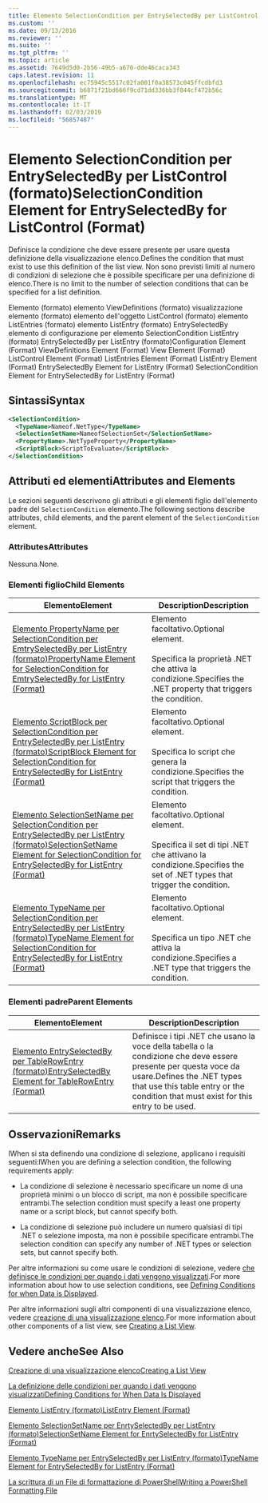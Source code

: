 ```yaml
---
title: Elemento SelectionCondition per EntrySelectedBy per ListControl (formato) | Microsoft Docs
ms.custom: ''
ms.date: 09/13/2016
ms.reviewer: ''
ms.suite: ''
ms.tgt_pltfrm: ''
ms.topic: article
ms.assetid: 7649d5d0-2b56-49b5-a670-dde46caca343
caps.latest.revision: 11
ms.openlocfilehash: ec75945c5517c02fa001f0a38573c045ffcdbfd3
ms.sourcegitcommit: b6871f21bd666f9cd71dd336bb3f844cf472b56c
ms.translationtype: MT
ms.contentlocale: it-IT
ms.lasthandoff: 02/03/2019
ms.locfileid: "56857487"
---
```

# <a name="selectioncondition-element-for-entryselectedby-for-listcontrol-format"></a><span data-ttu-id="04c0d-102">Elemento SelectionCondition per EntrySelectedBy per ListControl (formato)</span><span class="sxs-lookup"><span data-stu-id="04c0d-102">SelectionCondition Element for EntrySelectedBy for ListControl (Format)</span></span>

<span data-ttu-id="04c0d-103">Definisce la condizione che deve essere presente per usare questa definizione della visualizzazione elenco.</span><span class="sxs-lookup"><span data-stu-id="04c0d-103">Defines the condition that must exist to use this definition of the list view.</span></span> <span data-ttu-id="04c0d-104">Non sono previsti limiti al numero di condizioni di selezione che è possibile specificare per una definizione di elenco.</span><span class="sxs-lookup"><span data-stu-id="04c0d-104">There is no limit to the number of selection conditions that can be specified for a list definition.</span></span>

<span data-ttu-id="04c0d-105">Elemento (formato) elemento ViewDefinitions (formato) visualizzazione elemento (formato) elemento dell'oggetto ListControl (formato) elemento ListEntries (formato) elemento ListEntry (formato) EntrySelectedBy elemento di configurazione per elemento SelectionCondition ListEntry (formato) EntrySelectedBy per ListEntry (formato)</span><span class="sxs-lookup"><span data-stu-id="04c0d-105">Configuration Element (Format) ViewDefinitions Element (Format) View Element (Format) ListControl Element (Format) ListEntries Element (Format) ListEntry Element (Format) EntrySelectedBy Element for ListEntry (Format) SelectionCondition Element for EntrySelectedBy for ListEntry (Format)</span></span>

## <a name="syntax"></a><span data-ttu-id="04c0d-106">Sintassi</span><span class="sxs-lookup"><span data-stu-id="04c0d-106">Syntax</span></span>

```xml
<SelectionCondition>
  <TypeName>Nameof.NetType</TypeName>
  <SelectionSetName>NameofSelectionSet</SelectionSetName>
  <PropertyName>.NetTypeProperty</PropertyName>
  <ScriptBlock>ScriptToEvaluate</ScriptBlock>
</SelectionCondition>
```

## <a name="attributes-and-elements"></a><span data-ttu-id="04c0d-107">Attributi ed elementi</span><span class="sxs-lookup"><span data-stu-id="04c0d-107">Attributes and Elements</span></span>

<span data-ttu-id="04c0d-108">Le sezioni seguenti descrivono gli attributi e gli elementi figlio dell'elemento padre del `SelectionCondition` elemento.</span><span class="sxs-lookup"><span data-stu-id="04c0d-108">The following sections describe attributes, child elements, and the parent element of the `SelectionCondition` element.</span></span>

### <a name="attributes"></a><span data-ttu-id="04c0d-109">Attributes</span><span class="sxs-lookup"><span data-stu-id="04c0d-109">Attributes</span></span>

<span data-ttu-id="04c0d-110">Nessuna.</span><span class="sxs-lookup"><span data-stu-id="04c0d-110">None.</span></span>

### <a name="child-elements"></a><span data-ttu-id="04c0d-111">Elementi figlio</span><span class="sxs-lookup"><span data-stu-id="04c0d-111">Child Elements</span></span>

|<span data-ttu-id="04c0d-112">Elemento</span><span class="sxs-lookup"><span data-stu-id="04c0d-112">Element</span></span>|<span data-ttu-id="04c0d-113">Description</span><span class="sxs-lookup"><span data-stu-id="04c0d-113">Description</span></span>|
|-------------|-----------------|
|[<span data-ttu-id="04c0d-114">Elemento PropertyName per SelectionCondition per EmtrySelectedBy per ListEntry (formato)</span><span class="sxs-lookup"><span data-stu-id="04c0d-114">PropertyName Element for SelectionCondition for EmtrySelectedBy for ListEntry (Format)</span></span>](./propertyname-element-for-selectioncondition-for-entryselectedby-for-listcontrol-format.md)|<span data-ttu-id="04c0d-115">Elemento facoltativo.</span><span class="sxs-lookup"><span data-stu-id="04c0d-115">Optional element.</span></span><br /><br /> <span data-ttu-id="04c0d-116">Specifica la proprietà .NET che attiva la condizione.</span><span class="sxs-lookup"><span data-stu-id="04c0d-116">Specifies the .NET property that triggers the condition.</span></span>|
|[<span data-ttu-id="04c0d-117">Elemento ScriptBlock per SelectionCondition per EntrySelectedBy per ListEntry (formato)</span><span class="sxs-lookup"><span data-stu-id="04c0d-117">ScriptBlock Element for SelectionCondition for EntrySelectedBy for ListEntry (Format)</span></span>](./scriptblock-element-for-selectioncondition-for-entryselectedby-for-listcontrol-format.md)|<span data-ttu-id="04c0d-118">Elemento facoltativo.</span><span class="sxs-lookup"><span data-stu-id="04c0d-118">Optional element.</span></span><br /><br /> <span data-ttu-id="04c0d-119">Specifica lo script che genera la condizione.</span><span class="sxs-lookup"><span data-stu-id="04c0d-119">Specifies the script that triggers the condition.</span></span>|
|[<span data-ttu-id="04c0d-120">Elemento SelectionSetName per SelectionCondition per EntrySelectedBy per ListEntry (formato)</span><span class="sxs-lookup"><span data-stu-id="04c0d-120">SelectionSetName Element for SelectionCondition for EntrySelectedBy for ListEntry (Format)</span></span>](./selectionsetname-element-for-selectioncondition-for-entryselectedby-for-listentry-format.md)|<span data-ttu-id="04c0d-121">Elemento facoltativo.</span><span class="sxs-lookup"><span data-stu-id="04c0d-121">Optional element.</span></span><br /><br /> <span data-ttu-id="04c0d-122">Specifica il set di tipi .NET che attivano la condizione.</span><span class="sxs-lookup"><span data-stu-id="04c0d-122">Specifies the set of .NET types that trigger the condition.</span></span>|
|[<span data-ttu-id="04c0d-123">Elemento TypeName per SelectionCondition per EntrySelectedBy per ListEntry (formato)</span><span class="sxs-lookup"><span data-stu-id="04c0d-123">TypeName Element for SelectionCondition for EntrySelectedBy for ListEntry (Format)</span></span>](./typename-element-for-selectioncondition-for-entryselectedby-for-listcontrol-format.md)|<span data-ttu-id="04c0d-124">Elemento facoltativo.</span><span class="sxs-lookup"><span data-stu-id="04c0d-124">Optional element.</span></span><br /><br /> <span data-ttu-id="04c0d-125">Specifica un tipo .NET che attiva la condizione.</span><span class="sxs-lookup"><span data-stu-id="04c0d-125">Specifies a .NET type that triggers the condition.</span></span>|

### <a name="parent-elements"></a><span data-ttu-id="04c0d-126">Elementi padre</span><span class="sxs-lookup"><span data-stu-id="04c0d-126">Parent Elements</span></span>

|<span data-ttu-id="04c0d-127">Elemento</span><span class="sxs-lookup"><span data-stu-id="04c0d-127">Element</span></span>|<span data-ttu-id="04c0d-128">Description</span><span class="sxs-lookup"><span data-stu-id="04c0d-128">Description</span></span>|
|-------------|-----------------|
|[<span data-ttu-id="04c0d-129">Elemento EntrySelectedBy per TableRowEntry (formato)</span><span class="sxs-lookup"><span data-stu-id="04c0d-129">EntrySelectedBy Element for TableRowEntry (Format)</span></span>](./entryselectedby-element-for-tablerowentry-for-tablecontrol-format.md)|<span data-ttu-id="04c0d-130">Definisce i tipi .NET che usano la voce della tabella o la condizione che deve essere presente per questa voce da usare.</span><span class="sxs-lookup"><span data-stu-id="04c0d-130">Defines the .NET types that use this table entry or the condition that must exist for this entry to be used.</span></span>|

## <a name="remarks"></a><span data-ttu-id="04c0d-131">Osservazioni</span><span class="sxs-lookup"><span data-stu-id="04c0d-131">Remarks</span></span>

<span data-ttu-id="04c0d-132">lWhen si sta definendo una condizione di selezione, applicano i requisiti seguenti:</span><span class="sxs-lookup"><span data-stu-id="04c0d-132">lWhen you are defining a selection condition, the following requirements apply:</span></span>

- <span data-ttu-id="04c0d-133">La condizione di selezione è necessario specificare un nome di una proprietà minimi o un blocco di script, ma non è possibile specificare entrambi.</span><span class="sxs-lookup"><span data-stu-id="04c0d-133">The selection condition must specify a least one property name or a script block, but cannot specify both.</span></span>

- <span data-ttu-id="04c0d-134">La condizione di selezione può includere un numero qualsiasi di tipi .NET o selezione imposta, ma non è possibile specificare entrambi.</span><span class="sxs-lookup"><span data-stu-id="04c0d-134">The selection condition can specify any number of .NET types or selection sets, but cannot specify both.</span></span>

<span data-ttu-id="04c0d-135">Per altre informazioni su come usare le condizioni di selezione, vedere [che definisce le condizioni per quando i dati vengono visualizzati](./defining-conditions-for-displaying-data.md).</span><span class="sxs-lookup"><span data-stu-id="04c0d-135">For more information about how to use selection conditions, see [Defining Conditions for when Data is Displayed](./defining-conditions-for-displaying-data.md).</span></span>

<span data-ttu-id="04c0d-136">Per altre informazioni sugli altri componenti di una visualizzazione elenco, vedere [creazione di una visualizzazione elenco](./creating-a-list-view.md).</span><span class="sxs-lookup"><span data-stu-id="04c0d-136">For more information about other components of a list view, see [Creating a List View](./creating-a-list-view.md).</span></span>

## <a name="see-also"></a><span data-ttu-id="04c0d-137">Vedere anche</span><span class="sxs-lookup"><span data-stu-id="04c0d-137">See Also</span></span>

[<span data-ttu-id="04c0d-138">Creazione di una visualizzazione elenco</span><span class="sxs-lookup"><span data-stu-id="04c0d-138">Creating a List View</span></span>](./creating-a-list-view.md)

[<span data-ttu-id="04c0d-139">La definizione delle condizioni per quando i dati vengono visualizzati</span><span class="sxs-lookup"><span data-stu-id="04c0d-139">Defining Conditions for When Data Is Displayed</span></span>](./defining-conditions-for-displaying-data.md)

[<span data-ttu-id="04c0d-140">Elemento ListEntry (formato)</span><span class="sxs-lookup"><span data-stu-id="04c0d-140">ListEntry Element (Format)</span></span>](./listentry-element-for-listcontrol-format.md)

[<span data-ttu-id="04c0d-141">Elemento SelectionSetName per EnrtySelectedBy per ListEntry (formato)</span><span class="sxs-lookup"><span data-stu-id="04c0d-141">SelectionSetName Element for EnrtySelectedBy for ListEntry (Format)</span></span>](./selectionsetname-element-for-entryselectedby-for-listcontrol-format.md)

[<span data-ttu-id="04c0d-142">Elemento TypeName per EntrySelectedBy per ListEntry (formato)</span><span class="sxs-lookup"><span data-stu-id="04c0d-142">TypeName Element for EntrySelectedBy for ListEntry (Format)</span></span>](http://msdn.microsoft.com/en-us/fcd4daa6-f3fd-43f7-a468-03c582d34533)

[<span data-ttu-id="04c0d-143">La scrittura di un File di formattazione di PowerShell</span><span class="sxs-lookup"><span data-stu-id="04c0d-143">Writing a PowerShell Formatting File</span></span>](./writing-a-powershell-formatting-file.md)
